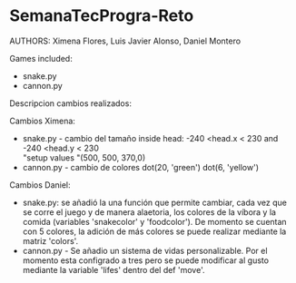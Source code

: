 # SemanaTecProgra-Reto
AUTHORS: Ximena Flores, Luis Javier Alonso, Daniel Montero

Games included:
- snake.py
- cannon.py

Descripcion cambios realizados:

Cambios Ximena: 
- snake.py - cambio del tamaño   inside head: -240 <head.x < 230 and -240 <head.y < 230  
"setup values "(500, 500, 370,0) 
- cannon.py - cambio de colores dot(20, 'green')
dot(6, 'yellow')

Cambios Daniel: 
- snake.py: se añadió la una función que permite cambiar, cada vez que se corre el juego y de manera alaetoria, los colores de la víbora y la comida (variables 'snakecolor' y 'foodcolor'). De momento se cuentan con 5 colores, la adición de más colores se puede realizar mediante la matriz 'colors'.
- cannon.py - Se añadio un sistema de vidas personalizable. Por el momento esta configrado a tres pero se puede modificar al gusto mediante la variable 'lifes' dentro del def 'move'.
